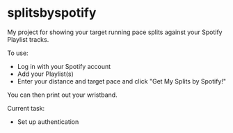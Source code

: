 # splitsbyspotify
My project for showing your target running pace splits against your Spotify Playlist tracks.

To use:
* Log in with your Spotify account
* Add your Playlist(s)
* Enter your distance and target pace and click "Get My Splits by Spotify!"

You can then print out your wristband.

Current task:
* Set up authentication
